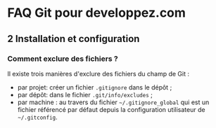 # FAQ Git pour developpez.com

## 2 Installation et configuration

### Comment exclure des fichiers ?

Il existe trois manières d'exclure des fichiers du champ de Git :

- par projet: créer un fichier `.gitignore` dans le dépôt ;
- par dépôt: dans le fichier `.git/info/excludes` ;
- par machine : au travers du fichier `~/.gitignore_global` qui est un fichier référencé par défaut depuis la configuration utilisateur de `~/.gitconfig`.
